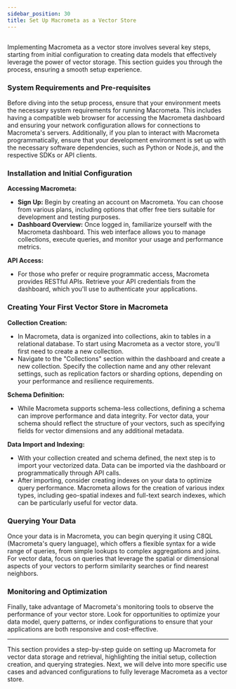 ```yaml
---
sidebar_position: 30
title: Set Up Macrometa as a Vector Store
---
```


## 

Implementing Macrometa as a vector store involves several key steps, starting from initial configuration to creating data models that effectively leverage the power of vector storage. This section guides you through the process, ensuring a smooth setup experience.

### System Requirements and Pre-requisites

Before diving into the setup process, ensure that your environment meets the necessary system requirements for running Macrometa. This includes having a compatible web browser for accessing the Macrometa dashboard and ensuring your network configuration allows for connections to Macrometa's servers. Additionally, if you plan to interact with Macrometa programmatically, ensure that your development environment is set up with the necessary software dependencies, such as Python or Node.js, and the respective SDKs or API clients.

### Installation and Initial Configuration

**Accessing Macrometa:**
- **Sign Up:** Begin by creating an account on Macrometa. You can choose from various plans, including options that offer free tiers suitable for development and testing purposes.
- **Dashboard Overview:** Once logged in, familiarize yourself with the Macrometa dashboard. This web interface allows you to manage collections, execute queries, and monitor your usage and performance metrics.

**API Access:**
- For those who prefer or require programmatic access, Macrometa provides RESTful APIs. Retrieve your API credentials from the dashboard, which you'll use to authenticate your applications.

### Creating Your First Vector Store in Macrometa

**Collection Creation:**
- In Macrometa, data is organized into collections, akin to tables in a relational database. To start using Macrometa as a vector store, you'll first need to create a new collection.
- Navigate to the "Collections" section within the dashboard and create a new collection. Specify the collection name and any other relevant settings, such as replication factors or sharding options, depending on your performance and resilience requirements.

**Schema Definition:**
- While Macrometa supports schema-less collections, defining a schema can improve performance and data integrity. For vector data, your schema should reflect the structure of your vectors, such as specifying fields for vector dimensions and any additional metadata.

**Data Import and Indexing:**
- With your collection created and schema defined, the next step is to import your vectorized data. Data can be imported via the dashboard or programmatically through API calls.
- After importing, consider creating indexes on your data to optimize query performance. Macrometa allows for the creation of various index types, including geo-spatial indexes and full-text search indexes, which can be particularly useful for vector data.

### Querying Your Data

Once your data is in Macrometa, you can begin querying it using C8QL (Macrometa's query language), which offers a flexible syntax for a wide range of queries, from simple lookups to complex aggregations and joins. For vector data, focus on queries that leverage the spatial or dimensional aspects of your vectors to perform similarity searches or find nearest neighbors.

### Monitoring and Optimization

Finally, take advantage of Macrometa's monitoring tools to observe the performance of your vector store. Look for opportunities to optimize your data model, query patterns, or index configurations to ensure that your applications are both responsive and cost-effective.

---

This section provides a step-by-step guide on setting up Macrometa for vector data storage and retrieval, highlighting the initial setup, collection creation, and querying strategies. Next, we will delve into more specific use cases and advanced configurations to fully leverage Macrometa as a vector store.
